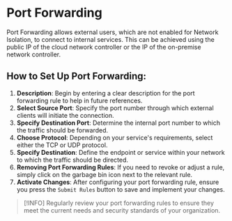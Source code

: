 # Port Forwarding

Port Forwarding allows external users, which are not enabled for Network Isolation, to connect to internal services. This can be achieved using the public IP of the cloud network controller or the IP of the on-premise network controller.

## How to Set Up Port Forwarding:

1. **Description**: Begin by entering a clear description for the port forwarding rule to help in future references.
2. **Select Source Port**: Specify the port number through which external clients will initiate the connection.
3. **Specify Destination Port**: Determine the internal port number to which the traffic should be forwarded.
4. **Choose Protocol**: Depending on your service's requirements, select either the TCP or UDP protocol.
5. **Specify Destination**: Define the endpoint or service within your network to which the traffic should be directed.
6. **Removing Port Forwarding Rules**: If you need to revoke or adjust a rule, simply click on the garbage bin icon next to the relevant rule.
7. **Activate Changes**: After configuring your port forwarding rule, ensure you press the `Submit Rules` button to save and implement your changes.

> [!INFO] 
>  Regularly review your port forwarding rules to ensure they meet the current needs and security standards of your organization.